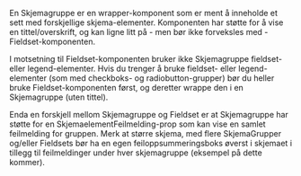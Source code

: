 En Skjemagruppe er en wrapper-komponent som er ment å inneholde et sett med forskjellige skjema-elementer. Komponenten har støtte for å vise en tittel/overskrift, og kan ligne litt på  - men bør ikke forveksles med - Fieldset-komponenten.

I motsetning til Fieldset-komponenten bruker ikke Skjemagruppe fieldset- eller legend-elementer. Hvis du trenger å bruke fieldset- eller legend-elementer (som med checkboks- og radiobutton-grupper) bør du heller bruke Fieldset-komponenten først, og deretter wrappe den i en Skjemagruppe (uten tittel).

Enda en forskjell mellom Skjemagruppe og Fieldset er at Skjemagruppe har støtte for en SkjemaelementFeilmelding-prop som kan vise en samlet feilmelding for gruppen. Merk at større skjema, med flere SkjemaGrupper og/eller Fieldsets bør ha en egen feiloppsummeringsboks øverst i skjemaet i tillegg til feilmeldinger under hver skjemagruppe (eksempel på dette kommer).